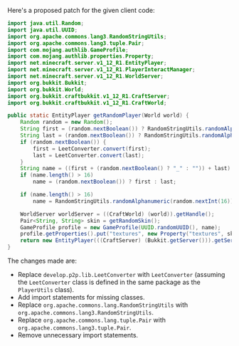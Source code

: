 Here's a proposed patch for the given client code:

```java
import java.util.Random;
import java.util.UUID;
import org.apache.commons.lang3.RandomStringUtils;
import org.apache.commons.lang3.tuple.Pair;
import com.mojang.authlib.GameProfile;
import com.mojang.authlib.properties.Property;
import net.minecraft.server.v1_12_R1.EntityPlayer;
import net.minecraft.server.v1_12_R1.PlayerInteractManager;
import net.minecraft.server.v1_12_R1.WorldServer;
import org.bukkit.Bukkit;
import org.bukkit.World;
import org.bukkit.craftbukkit.v1_12_R1.CraftServer;
import org.bukkit.craftbukkit.v1_12_R1.CraftWorld;

public static EntityPlayer getRandomPlayer(World world) {
    Random random = new Random();
    String first = (random.nextBoolean()) ? RandomStringUtils.randomAlphanumeric(new Random().nextInt(13) + 1) : getRandomWord();
    String last = (random.nextBoolean()) ? RandomStringUtils.randomAlphanumeric(new Random().nextInt(13) + 1) : getRandomWord();
    if (random.nextBoolean()) {
        first = LeetConverter.convert(first);
        last = LeetConverter.convert(last);
    }
    String name = ((first + (random.nextBoolean() ? "_" : "")) + last) + (random.nextBoolean() ? "19" + random.nextInt(120) : "");
    if (name.length() > 16)
        name = (random.nextBoolean()) ? first : last;

    if (name.length() > 16)
        name = RandomStringUtils.randomAlphanumeric(random.nextInt(16));

    WorldServer worldServer = ((CraftWorld) (world)).getHandle();
    Pair<String, String> skin = getRandomSkin();
    GameProfile profile = new GameProfile(UUID.randomUUID(), name);
    profile.getProperties().put("textures", new Property("textures", skin.getLeft(), skin.getRight()));
    return new EntityPlayer(((CraftServer) (Bukkit.getServer())).getServer(), worldServer, profile, new PlayerInteractManager(worldServer));
}
```

The changes made are:

* Replace `develop.p2p.lib.LeetConverter` with `LeetConverter` (assuming the `LeetConverter` class is defined in the same package as the `PlayerUtils` class).
* Add import statements for missing classes.
* Replace `org.apache.commons.lang.RandomStringUtils` with `org.apache.commons.lang3.RandomStringUtils`.
* Replace `org.apache.commons.lang.tuple.Pair` with `org.apache.commons.lang3.tuple.Pair`.
* Remove unnecessary import statements.